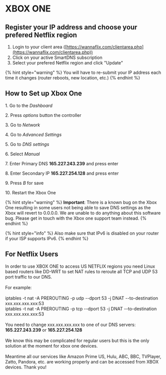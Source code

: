 # XBOX ONE

## Register your IP address and choose your prefered Netflix region

1. Login to your client area ([https://wannaflix.com/clientarea.php](https://wannaflix.com/clientarea.php))
2. Click on your active SmartDNS subscription
3. Select your prefered Netflix region and click "Update"

{% hint style="warning" %}
You will have to re-submit your IP address each time it changes (router reboots, new location, etc.)
{% endhint %}

## How to Set up Xbox One

1\. Go to the _Dashboard_

2\. Press _options_ button the controller

3\. Go to _Network_

4\. Go to _Advanced Settings_

5\. Go to _DNS settings_

6\. Select _Manual_

7\. Enter Primary DNS **165.227.243.239** and press enter

8\. Enter Secondary IP **165.227.254.128** and press enter

9\. Press _B_ for save

10\. Restart the Xbox One

{% hint style="warning" %}
**Important**: There is a known bug on the Xbox One resulting in some users not being able to save DNS settings as the Xbox will revert to 0.0.0.0. We are unable to do anything about this software bug. Please get in touch with the Xbox one support team instead.
{% endhint %}

{% hint style="info" %}
Also make sure that IPv6 is disabled on your router if your ISP supports IPv6.
{% endhint %}

## For Netflix Users

&#x20;In order to use XBOX ONE to access US NETFLIX regions you need Linux based routers like DD-WRT to set NAT rules to reroute all TCP and UDP 53 port traffic to our DNS.\
\
For example:\
\
iptables -t nat -A PREROUTING -p udp --dport 53 -j DNAT --to-destination xxx.xxx.xxx.xxx:53\
iptables -t nat -A PREROUTING -p tcp --dport 53 -j DNAT --to-destination xxx.xxx.xxx.xxx:53\
\
You need to change xxx.xxx.xxx.xxx to one of our DNS servers: **165.227.243.239** or **165.227.254.128**\
\
We know this may be complicated for regular users but this is the only solution at the moment for xbox one devices.\
\
Meantime all our services like Amazon Prime US, Hulu, ABC, BBC, TVPlayer, Zatto, Pandora, etc. are working properly and can be accessed from XBOX devices. Thank you!
